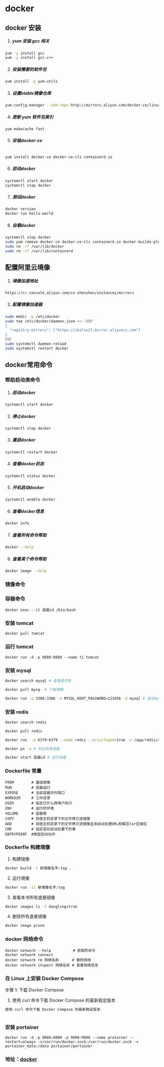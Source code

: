 # docker


## docker 安装

1. ##### yum 安装 gcc 相关

```bash
yum -y install gcc
yum -y install gcc-c++
```

2. ##### 安装需要的软件包

```bash
yum install -y yum-utils
```

3. ##### 设置stable镜像仓库

```bash
yum-config-manager --add-repo http://mirrors.aliyun.com/docker-ce/linux/centos/docker-ce.repo

```

4. ##### 更新 yum 软件包索引

```bash
yum makecache fast
```

5. ##### 安装docker-ce

```bash

yum install docker-ce docker-ce-cli containerd.io

```

6. ##### 启动docker

```bash
systemctl start docker
systemctl stop docker
```

7. ##### 测试docker

```bash
docker version
docker run hello-world
```
8. ##### 自载docker
```bash
systemctl stop docker
sudo yum remove docker-ce docker-ce-cli containerd.io docker-buildx-plugin docker-compose-plugin docker-ce-rootless-extras
sudo rm -rf /var/lib/docker
sudo rm -rf /var/lib/containerd
```

## 配置阿里云境像

1. ##### 境像加速地址
```bash
https://cr.console.aliyun.com/cn-shenzhen/instances/mirrors
```

2. #####  配置镜像加速器

```bash
sudo mkdir -p /etc/docker
sudo tee /etc/docker/daemon.json <<-'EOF'
{
  "registry-mirrors": ["https://ikzlvx21.mirror.aliyuncs.com"]
}
EOF
sudo systemctl daemon-reload
sudo systemctl restart docker
```

## docker常用命令

### 帮助启动类命令
1. ##### 启动docker
```bash
systemctl start docker 
```
2. ##### 停止docker
```bash
systemctl stop docker 
```
3. ##### 重启docker
```bash
systemctl restart docker 
```
4. ##### 查看docker状态
```bash
systemctl status docker 
```
5. ##### 开机启动docker
```bash
systemctl enable docker 
```
6. ##### 查看docker信息
```bash
docker info
```
7. ##### 查看所有命令帮助
```bash
docker --help
```
8. ##### 查看某个命令帮助
```bash
docker image --help 
```

### 镜像命令
### 容器命令



```
docker exec --it 容器id /bin/bash
```

### 安装 tomcat

```
docker pull tomcat
```

### 运行 tomcat

```
docker run -d -p 8080:8080 --name t1 tomcat
```

### 安装 mysql

```bash
docker search mysql # 查看是否有

docker pull mysq  # 下载境像

docker run -p 3306:3306 -e MYSQL_ROOT_PASSWORD=123456 -d mysql # 启动mysql
```

### 安装 redis

```bash
docker search redis

docker pull redis

docker run  -p 6379:6379 --name redis --privileged=true -v /app/redis/redis.conf:/etc/redis/redis.conf -v /app/redis/data:/data  -d redis redis-server /etc/redis/redis.conf #和缩主机关联

docker ps -a # 列出所有容器

docker start 容器id # 运行容器
```

### Dockerfile 常量

```
FROM        # 基础镜像
RUN         # 容器运行
EXPOSE      # 当前容器对外端口
WORKDIR     # 工作目录
USER        # 指定已什么样用户执行
ENV         # 运行时环境
VOLUME      # 容器卷
COPY        # 将宿主机目录下的文件拷贝进镜像
ADD         # 将宿主机目录下的文件拷贝进镜像且会自动处理URL和解压tar压缩包
CMD         # 指定容后启动后要干的事
ENTRYPOINT  #类型启动动令
```

### Dockerfie 构建境像

1. 构建镜像

```bash
docker build -t 新镜像名字:tag .
```

2. 运行境像

```bash
docker run -it 新境像名字:tag
```

3. 查看本书所有虚悬镜像

```bash
docker images ls -f dangling=true
```

4. 删除所有虚悬镜像

```bash
docker image prune
```

### docker 网络命令

```
docker network --help          # 获取所命令
docker network connect
docker network rm 网络名称      # 删除网络
docker network inspect 网络名称 # 查看网络信息
```

### 在 Linux 上安装 Docker Compose

步骤 1: 下载 Docker Compose

1. 使用 curl 命令下载 Docker Compose 的最新稳定版本

```bash
使用 curl 命令下载 Docker Compose 的最新稳定版本
```

<!-- # 下载路径是【/usr/local/bin/】下载完之后可以看下【/usr/local/bin】这个目录有没有【docker-compose】文件
curl -L https://get.daocloud.io/docker/compose/releases/download/1.29.1/docker-compose-`uname -s`-`uname -m` > /usr/local/bin/docker-compose -->

```

```

### 安装 portainer

```
docker run -d -p 8000:8000 -p 9000:9000 --name protainer --restart=always -v/var/run/docker.sock:/var/run/docker.sock -v portainer_data:/data portainer/portainer
```
<!-- 

docker login --username=3142922546@qq.com registry.cn-guangzhou.aliyuncs.com



docker run --name one-api -d --restart always -p 8092:8092 -e SQL_DSN="root:123456@tcp(localhost:3306)/oneapi"  -->


<!-- 
external_url 'http://gitlab.xiaozhi.sho'


docker run --detach \
  --hostname gitlab.xiaozhi.sho \
  --publish 443:443 --publish 80:80 \
  --name gitlab \
  --restart always \
  --volume /srv/gitlab/config:/etc/gitlab \
  --volume /srv/gitlab/data:/var/opt/gitlab \
  gitlab/gitlab-ce:latest -->

### 地址：[docker](https://www.bilibili.com/video/BV1gr4y1U7CY?p=1&vd_source=e38cd951f2ee7bda48ec574f4e9ba363)

